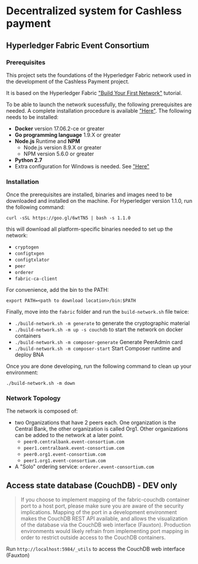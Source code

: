 # Decentralized system for Cashless payment
## Hyperledger Fabric Event Consortium

### Prerequisites 

This project sets the foundations of the Hyperledger Fabric network used in the development of the Cashless Payment project.

It is based on the Hyperledger Fabric ["Build Your First Network"](http://hyperledger-fabric.readthedocs.io/en/latest/build_network.html) tutorial.

To be able to launch the network sucessfully, the following prerequisites are needed. A complete installation procedure is available ["Here"](http://hyperledger-fabric.readthedocs.io/en/latest/prereqs.html). The following needs to be installed:

- **Docker** version 17.06.2-ce or greater
- **Go programming language** 1.9.X or greater
- **Node.js** Runtime and **NPM**
    - Node.js version 8.9.X or greater
    - NPM version 5.6.0 or greater
- **Python 2.7**
- Extra configuration for Windows is needed. See ["Here"](http://hyperledger-fabric.readthedocs.io/en/latest/prereqs.html#windows-extras)

### Installation

Once the prerequisites are installed, binaries and images need to be downloaded and installed on the machine. For Hyperledger version 1.1.0, run the following command:

`curl -sSL https://goo.gl/6wtTN5 | bash -s 1.1.0`

this will download all platform-specific binaries needed to set up the network:

- `cryptogen`
- `configtxgen`
- `configtxlator`
- `peer`
- `orderer`
- `fabric-ca-client`

For convenience, add the bin to the PATH:

`export PATH=<path to download location>/bin:$PATH`

Finally, move into the `fabric` folder and run the `build-network.sh` file twice:
- `./build-network.sh -m generate` to generate the cryptographic material
- `./build-network.sh -m up -s couchdb` to start the network on docker containers
- `./build-network.sh -m composer-generate` Generate PeerAdmin card
- `./build-network.sh -m composer-start` Start Composer runtime and deploy BNA

Once you are done developing, run the following command to clean up your environment:

`./build-network.sh -m down`

### Network Topology

The network is composed of:
- two Organizations that have 2 peers each. One organization is the Central Bank, the other organization is called Org1. Other organizations can be added to the network at a later point.
    - `peer0.centralbank.event-consortium.com`
    - `peer1.centralbank.event-consortium.com`
    - `peer0.org1.event-consortium.com`
    - `peer1.org1.event-consortium.com`
- A "Solo" ordering service: `orderer.event-consortium.com`

## Access state database (CouchDB) - DEV only

> If you choose to implement mapping of the fabric-couchdb container port to a host port, please make sure you are aware of the security implications. Mapping of the port in a development environment makes the CouchDB REST API available, and allows the visualization of the database via the CouchDB web interface (Fauxton). Production environments would likely refrain from implementing port mapping in order to restrict outside access to the CouchDB containers.

Run `http://localhost:5984/_utils` to access the CouchDB web interface (Fauxton)
